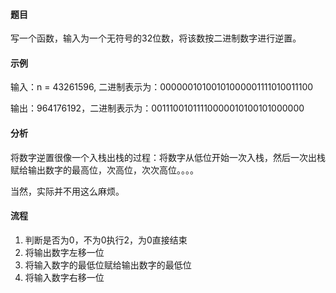 #### 题目

写一个函数，输入为一个无符号的32位数，将该数按二进制数字进行逆置。

#### 示例

输入：n = 43261596, 二进制表示为：00000010100101000001111010011100

输出：964176192，二进制表示为：00111001011110000010100101000000

#### 分析

将数字逆置很像一个入栈出栈的过程：将数字从低位开始一次入栈，然后一次出栈赋给输出数字的最高位，次高位，次次高位。。。。

当然，实际并不用这么麻烦。

#### 流程

1. 判断是否为0，不为0执行2，为0直接结束
2. 将输出数字左移一位
3. 将输入数字的最低位赋给输出数字的最低位
4. 将输入数字右移一位
